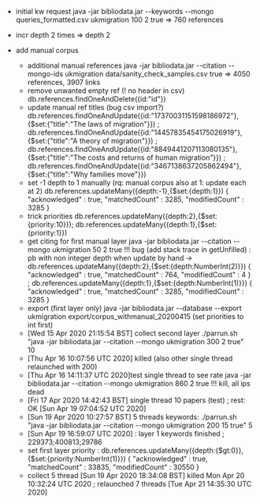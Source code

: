 
* initial kw request java -jar bibliodata.jar --keywords --mongo queries_formatted.csv ukmigration 100 2 true
  => 760 references
* incr depth 2 times => depth 2

* add manual corpus
  -  additional manual references java -jar bibliodata.jar --citation --mongo-ids ukmigration data/sanity_check_samples.csv true 
  => 4050 references, 3907 links
  -  remove unwanted empty ref (! no header in csv) db.references.findOneAndDelete({id:"id"})
  -  update manual ref titles (bug csv import?) db.references.findOneAndUpdate({id:"17370031151598186972"},{$set:{"title":"The laws of migration"}}) ; db.references.findOneAndUpdate({id:"14457835454175026919"},{$set:{"title":"A theory of migration"}}) ; db.references.findOneAndUpdate({id:"8849441207113080135"},{$set:{"title":"The costs and returns of human migration"}}) ; db.references.findOneAndUpdate({id:"3467138637205862494"},{$set:{"title":"Why families move"}})
  - set -1 depth to 1 manually (rq: manual corpus also at 1: update each at 2) db.references.updateMany({depth:-1},{$set:{depth:1}})
     { "acknowledged" : true, "matchedCount" : 3285, "modifiedCount" : 3285 }
  - trick priorities db.references.updateMany({depth:2},{$set:{priority:10}}); db.references.updateMany({depth:1},{$set:{priority:1}})
  - get citing for first manual layer java -jar bibliodata.jar --citation --mongo ukmigration 50 2 true 
    !!! bug (add stack trace in getUnfilled) : pb with non integer depth when update by hand ->  db.references.updateMany({depth:2},{$set:{depth:NumberInt(2)}})
     { "acknowledged" : true, "matchedCount" : 764, "modifiedCount" : 4 } ; db.references.updateMany({depth:1},{$set:{depth:NumberInt(1)}})
     { "acknowledged" : true, "matchedCount" : 3285, "modifiedCount" : 3285 }
  - export (first layer only) java -jar bibliodata.jar --database --export ukmigration export/corpus_withmanual_20200415 (set priorities to int first)
  - [Wed 15 Apr 2020 21:15:54 BST] collect second layer ./parrun.sh "java -jar bibliodata.jar --citation --mongo ukmigration 300 2 true" 10
  - [Thu Apr 16 10:07:56 UTC 2020] killed (also other single thread relaunched with 200)
  - [Thu Apr 16 14:11:37 UTC 2020]test single thread to see rate  java -jar bibliodata.jar --citation --mongo ukmigration 860 2 true !!! kill, all ips dead
  - [Fri 17 Apr 2020 14:42:43 BST] single thread 10 papers (test) ; rest: OK [Sun Apr 19 07:04:52 UTC 2020]
  - [Sun 19 Apr 2020 10:27:57 BST] 5 threads keywords: ./parrun.sh "java -jar bibliodata.jar --citation --mongo ukmigration 200 15 true" 5
  - [Sun Apr 19 16:59:07 UTC 2020] : layer 1 keywords finished ; 229373;400813;29786
  - set first layer priority : db.references.updateMany({depth:{$gt:0}},{$set:{priority:NumberInt(1)}})
     { "acknowledged" : true, "matchedCount" : 33835, "modifiedCount" : 30550 }
  - collect 5 thread [Sun 19 Apr 2020 18:34:08 BST] killed Mon Apr 20 10:32:24 UTC 2020 ; relaunched 7 threads [Tue Apr 21 14:35:30 UTC 2020]


